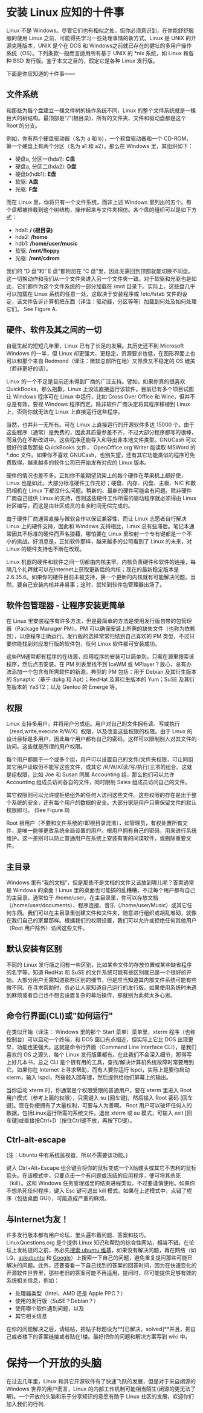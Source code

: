 # 安装 Linux 应知的十件事

Linux 不是 Windows。尽管它们也有相似之处，但你必须意识到，在你能舒舒服服的使用 Linux 之前，可能得先学习一些处理事情的新方式。Linux 是 UNIX 的开源克隆版本，UNIX 是个在 DOS 和 Windows之前就已存在的健壮的多用户操作系统（OS）。下列条款一般而言适用所有基于 UNIX 的 *nix 系统，如 Linux 和各种 BSD 发行版。鉴于本文之目的，假定它是各种 Linux 发行版。

下面是你应知道的十件事——

## 文件系统

和那些为每个盘建立一棵文件树的操作系统不同，Linux 的整个文件系统就是一棵巨大的树结构。最顶部是"/"(根目录)，所有的文件夹、文件和驱动盘都是这个 Root 的分支。

例如，你有两个硬盘驱动器（名为 a 和 b），一个软盘驱动器和一个 CD-ROM，第一个硬盘上有两个分区（名为 a1 和 a2）。那么在 Windows 里，其组织如下：

- 硬盘a, 分区一(hda1): **C盘**
- 硬盘a, 分区二(hda2): **D盘**
- 硬盘b(hdb1): **E盘**
- 软驱: **A盘**
- 光驱: **F盘**

而在 Linux 里，你将只有一个文件系统，而非上述 Windows 里列出的五个。每个盘都被挂载到这个树结构，操作起来与文件夹相仿。各个盘的组织可以是如下方式：

- hda1: **/ (根目录)**
- hda2: **/home**
- hdb1: **/home/user/music**
- 软驱: **/mnt/floppy**
- 光驱: **/mnt/cdrom**

我们的 “D 盘”和“ E 盘”都附加在 “C 盘”里，因此无需回到顶部就能切换不同盘。这一切换动作和我们从一个文件夹进入另一个文件夹一致。对于软驱和光驱也是如此，它们都作为这个文件系统的一部分加载在 /mnt 目录下。实际上，这些盘几乎可以加载在 Linux 系统的任意一处，这取决于安装程序或 /etc/fstab 文件的设定，该文件告诉计算机把东西（译注：驱动器，分区等等）加载到何处及如何处理它们。 See Figure A.

## 硬件、软件及其之间的一切

自诞生起的短短几年里，Linux 已有了长足的发展。其历史还不到 Microsoft Windows 的一半，但 Linux 却更强大、更稳定，资源要求也低，在图形界面上也可以和那个来自 Redmond（译注：微软总部所在地）又昂贵又不稳定的 OS 媲美（若非更好的话）。

Linux 的一个不足是目前还未得到厂商的广泛支持。譬如，如果你真的很喜欢 QuickBooks，那么抱歉，Linux 上没法直接运行该软件。目前已有多个项目试图让 Windows 程序可在 Linux 中运行，比如 Cross Over Office 和 Wine，但并不总是有效，要视 Windows 程序而定。除非软件厂商决定将其程序移植到 Linux 上，否则你就无法在 Linux 上直接运行这些程序。

当然，也并非一无所有。可在 Linux 上直接运行的开源软件多达 15000 个。由于这些程序（通常）是免费的，因此其质量参差不齐，不过大部分程序都写的很棒，而且仍在不断改进中。这些程序还能导入和导出非本地文件类型。GNUCash 可以很好的读取那些 QuickBooks 文件， OpenOffice.org Writer 能读取 MSWord 的 *.doc 文件。如果你不喜欢 GNUCash，也别失望，还有其它功能类似的程序可免费取得。越来越多的软件公司已开始发布对应的 Linux 版本。

硬件的情况也差不多。正如你不能期望货架上的每个硬件在苹果机上都好使，Linux 也是如此。大部分标准硬件工作完好；硬盘、内存、闪盘、主板、NIC 和数码相机在 Linux 下都没什么问题。稍新的、最新的硬件可能会有问题。除非硬件厂商自己提供 Linux 的支持，否则这些硬件工作所需的驱动程序就必须得由 Linux 社区编写，而这是由社区成员的业余时间无偿完成的。

由于硬件厂商通常直接与微软合作以保证兼容性，而让 Linux 志愿者自行解决 Linux 上的硬件支持，因此和 Windows 支持相比，Linux 总有些滞后。笔记本通常因其不标准的硬件而声名狼藉，哪怕要在 Linux 里映射一个专有键都是一个不小的挑战。好消息是，正如软件那样，越来越多的公司看到了 Linux 的未来，对 Linux 的硬件支持也不断在改观。

Linux 机器的硬件和软件之间一切都由内核主宰。内核负责硬件和软件的连接，每隔几个礼拜就可以在Internet上获取更新后的内核；现在的最新稳定版本是 2.6.35.6。如果你的硬件目前未被支持，换一个更新的内核就有可能解决问题。当然，要自己安装内核并非易事；这时，就轮到软件包管理器出场了。

## 软件包管理器 - 让程序安装更简单

在 Linux 里安装程序有许多方法，但是最简单的方法是使用发行版自带的包管理器（Package Manager PM）。PM 可以确保安装上所需的缺失文件（也称为依赖包），以便程序正确运行。发行版的选择常常归结到自己喜欢的 PM 类型，不过只要你能找到对应发行版的软件包，任何 Linux 软件都可安装成功。

这些PM通常都有程序的在线源，应用程序的安装可以简单到，只需在源里搜索该程序，然后点击安装。在 PM 列表里找不到 IceWM 或 MPlayer？放心，总有办法添加一个包含有所需软件的新源。典型的 PM 包括：用于 Debian 及其衍生版本的 Synaptic（基于 dpkg 和 Apt）；RedHat 及其衍生版本的 Yum；SuSE 及其衍生版本的 YaST2；以及 Gentoo 的 Emerge 等。

## 权限

Linux 支持多用户，并将用户分成组。用户对自己的文件拥有读、写或执行（read,write,execute R/W/X）权限，以及改变这些权限的权限。由于 Linux 的设计目标是多用户，因此每个用户都有自己的密码，这样可以限制别人对其文件的访问。这些就是所谓的用户权限。

每个用户都属于一个或多个组，用户可以设置自己的文件/文件夹权限，可让同组其它用户读取但不能写这些文件，或其它 /R/W/X(读/写/执行)三项的组合。这就是组权限，比如 Joe 和 Susan 同属 Accounting 组，那么他们可以允许 Accounting 组成员访问各自的文件，同时限制 Sales 组成员访问自己的文件。

其它权限则可以允许或拒绝组外的任何人访问这些文件。这些权限的存在是出于整个系统的安全，还有每个用户的数据的安全。大部分家庭用户只需保留文件的默认权限即可。 (See Figure B)

Root 根用户（不要和文件系统的/即根目录混淆），如管理员，有权处置所有文件，是唯一能够更改系统全局设置的用户。根用户拥有自己的密码，用来进行系统维护。这一差别可以防止普通用户在系统上安装有害的间谍软件，或删除重要文件。

## 主目录

Windows 里有“我的文档”，但是那些不是文档的文件又该放到哪儿呢？答案通常是 Windows 的桌面！Linux 里的桌面也可能搞的乱糟糟，不过每个用户都有自己的主目录，通常位于 /home/user。在主目录里，你可以存放文档（/home/user/documents）、程序连接、音乐（/home/user/Music）或其它任何东西。我们可以在主目录里创建文件和文件夹，随意进行组织或胡乱堆砌，就像在我们自己的家里那样。根据我们的权限设置，我们可以允许或拒绝任何其他用户（Root 用户除外）访问这些文件。

## 默认安装有区别

不同的 Linux 发行版之间有一些区别，比如某些文件的存放位置或某些缺省程序的名字等。知道 RedHat 和 SuSE 的文件系统可能有些区别就已是一个很好的开始。大部分用户无需知道那些区别的细节，但是应当知道其内部文件系统可能有些微不同。在寻求帮助时，务必让人家知道自己运行的发行版。如果使用系统时未遇到麻烦或者自己也不想去设置复杂的幕后操作，那就别为此费太多心思。

## 命令行界面(CLI)或"如何运行"

在类似开始（译注： Windows 里的那个 Start 菜单）菜单里，xterm 程序（也称控制台）可以启动一个终端，和 DOS 窗口有点相近，但实际上它比 DOS 出现更早，功能也更强大。这就是命令行界面（Command Line Interface CLI），是我们喜欢的 OS 之源头，每个 Linux 发行版里都有。在此我们不会深入细节，那得写上好几本书，总之 CLI 是个很有用的工具，查找/解决计算机系统故障时常要用到它。如果你在 Internet 上寻求帮助，而有人要你运行 lspci，实际上是要你启动 xterm，输入 lspci，然後敲入回车键，然后提供给他们屏幕上的输出。

当你启动 xterm 时，你通常是个权限受限的普通用户。要在 xterm 里进入 Root 用户模式（参考上面的权限），只需键入 su [回车键]，然后输入 Root 密码 [回车键]。现在你便拥有了大量权利，可要与人为善啊。 Root 用户可以破坏任何人的数据，包括Linux运行所需的系统文件。退出 xterm 或 su 模式，可输入 exit [回车键]或直接按Ctrl+D（按住Ctrl键不放，再按下D键）。

## Ctrl-alt-escape

(注：Ubuntu 中有系统监视器，所以不需要该功能。)

键入 Ctrl+Alt+Escape 组合键会将你的鼠标变成一个X骷髅头或其它不吉利的鼠标箭头。在该模式中，只要点击一个有问题或冻结的应用程序，便可将其杀死（kill）。这和 Windows 任务管理器里的结束进程类似，不过要谨慎使用。如果你不想杀死任何程序，键入 Esc 键可退出 kill 模式。如果在上述模式中，点错了程序（包括桌面 GUI），可能造成严重的麻烦。

## 与Internet为友！

许多发行版本都有用户论坛，里头遍布着问题、答案和技巧。LinuxQuestions.org 是个提供 Linux 知识和帮助的综合性网站，相当不错。在论坛上发帖提问之前，务必先[搜索 ubuntu 维基](https://wiki.ubuntu.com.cn/Special:搜索?search=&fulltext=搜索)，如果没有解决问题，再在网络（如 LQ，[askubuntu](https://askubuntu.com/) 和 [Google](https://www.google.com.hk/)）上搜索一下自己的问题，避免重复提问那些可能已解决的问题。此外，还要查看一下自己找到的答案的回答时间，因为在快速变化的开源软件世界里，那些老旧的答案可能不再适用。提问时，尽可能提供足够有效的系统相关信息，例如：

- 处理器类型（Intel、AMD 还是 Apple PPC？）
- 使用的发行版（SuSE？Debian？）
- 使用哪个软件遇到问题，以及
- 其它相关信息

在你的问题解决之后，请结帖，把帖子标题设为**[已解决，solved]**并且，把自己或者楼下的答案链接或者贴在1楼。最好把你的问题和解决方案写到 wiki 中。

# 保持一个开放的头脑

在过去几年里，Linux 和其它开源软件有了快速飞跃的发展，但是对于来自闭源的 Windows 世界的用户而言，Linux 的内部工作机制可能相当陌生(闭源的更无法了解)。一个开放的头脑和乐于分享知识的意愿有助于 Linux 社区的发展，欢迎你们加入我们的行列.

